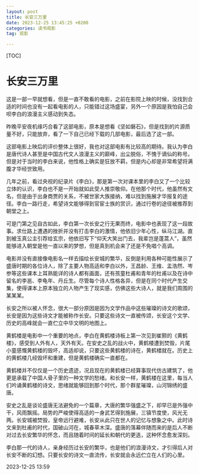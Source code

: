 ```yaml
---
layout: post
title: 长安三万里
date: 2023-12-25 13:45:25 +0200
categories: 读书观影
tag: 观影

---
```


[TOC]

# 长安三万里

这是一部一早就想看，但是一直不敢看的电影，之前在影院上映的时候，没找到合适的时间也没有一起看电影的人，只能错过这场盛宴，另外一个原因是我怕自己会呗李白的浪漫主义感动到失态。

昨晚平安夜机缘巧合看了这部电影，原本是想看《坚如磐石》，但是找到的片源质量不好，只能放弃，看了一下自己已经下载的几部电影，最后选了这一部。

这部电影上映后的评价整体上很好，我也对这部电影有比较高的期待。我认为李白是唐代诗人甚至是中国古代文人浪漫主义的巅峰，出尘脱俗，不愧于谪仙的称号。但是对于当时的李白来说，他性格上确实是狂放不羁，但是内心却是非常希望将满腹才华经世致用。

几年之前，看过央视的纪录片《李白》，那是第一次对课本里的李白又了一个比较立体的认识，李白也不是一开始就如此受人推崇敬仰。在他那个时代，他虽然有文名，但是由于出身商贾的关系，不被世家大族接纳，难以找到施展才华报复的途径。李白一路行走，希望诗文能够得到官宦士族的赏识，通过行卷的途径被推荐到朝堂之上。

可是门第之见自古如此，李白第一次长安之行无果而终，电影中也表现了这一段故事。求仕路上遭遇的挫折并没有打击李白的激情，他依旧少年心性，纵马江湖。直到被玉真公主引荐给玄宗，他依旧写下“仰天大笑出门去，我辈岂是蓬蒿人”，虽然能够进入朝堂是他一直以来的梦想，但是真到机会来了还是不免唱个高调。

电影并没有直接像电影名一样去描绘长安城的繁华，反倒是利用各种可能性展示了盛唐时期的各位诗人，除了主要人物高适和李白以外，王昌龄、王维、孟浩然、岑参等这些课本上耳熟能详的诗人都有画面，还有孩童杜甫和青年的杜甫以及在诗中留名的李邕、李龟年、丹丘生。尽管每个诗人性格各异，但是在同个时代产生交集，使得课本上原本独立的人物产生了现实感，仿佛这些大诗人，就是我们周围的某某某。

长安之所以被人怀念，很大一部分原因是因为文学作品中这些璀璨的诗文的歌颂，长安是因为这些诗文才能被称作长安。只要这些诗文一直被传颂，长安这个文学、历史的高峰就会一直伫立中华文明的地图上。

黄鹤楼是电影中一个重要的地点，李白在黄鹤楼诗板上第一次见到崔颢的《黄鹤楼》，感受到人外有人，天外有天。在安史之乱的战火中，黄鹤楼遭到焚毁，片尾小童感慨黄鹤楼的毁坏，高适却说，只要这些黄鹤楼的诗在，黄鹤楼就在。历史上的黄鹤楼几经毁坏和重建，但是黄鹤楼确实一直都在。

黄鹤楼并不仅仅是一个历史遗迹，况且现在的黄鹤楼已经算事现代仿古建筑了，他更是承载了中国人骨子里的一种文学的愁绪。和长安一样，黄鹤楼在这里，每当人们吟诵黄鹤楼的诗文，思绪就能够回到那个时代，那个群星璀璨，山河锦绣的盛唐。

安史之乱是谈论盛唐无法避免的一个篇章，大唐的繁华强盛之下，却早已是外强中干，风雨飘摇。局势的严峻使得高适的一身武艺得到施展，三镇节度使，风光无两。长安城被焚毁，皇帝远行避难，长安从此只在世人的记忆与想象之中。此时诗文来到杜甫的时代，国破山河在，城春草木深。盛唐的落幕伴随而来的是后人不断对过去长安繁华的怀念，而且随着时间的延长和朝代的更迭，这种怀念愈发深刻。

李白那一代的诗人，亲身经历过长安的繁华，也是他们的浪漫诗文，才引得后人对长安不断的幻想。只要长安的诗文一直流传，长安就会永远伫立在人们的心里。

2023-12-25 13:59
